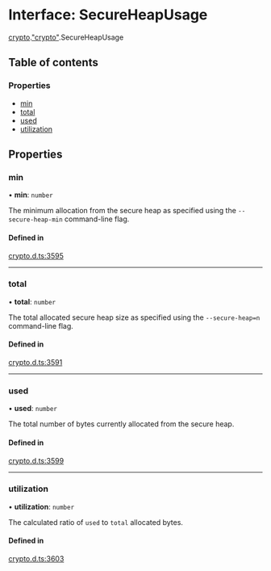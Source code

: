 # Interface: SecureHeapUsage

[crypto](../modules/crypto.md).["crypto"](../modules/crypto._crypto_.md).SecureHeapUsage

## Table of contents

### Properties

- [min](crypto._crypto_.SecureHeapUsage.md#min)
- [total](crypto._crypto_.SecureHeapUsage.md#total)
- [used](crypto._crypto_.SecureHeapUsage.md#used)
- [utilization](crypto._crypto_.SecureHeapUsage.md#utilization)

## Properties

### min

• **min**: `number`

The minimum allocation from the secure heap as specified using the `--secure-heap-min` command-line flag.

#### Defined in

[crypto.d.ts:3595](https://github.com/goodcodedev/bun-types/blob/8bd1b3a/crypto.d.ts#L3595)

___

### total

• **total**: `number`

The total allocated secure heap size as specified using the `--secure-heap=n` command-line flag.

#### Defined in

[crypto.d.ts:3591](https://github.com/goodcodedev/bun-types/blob/8bd1b3a/crypto.d.ts#L3591)

___

### used

• **used**: `number`

The total number of bytes currently allocated from the secure heap.

#### Defined in

[crypto.d.ts:3599](https://github.com/goodcodedev/bun-types/blob/8bd1b3a/crypto.d.ts#L3599)

___

### utilization

• **utilization**: `number`

The calculated ratio of `used` to `total` allocated bytes.

#### Defined in

[crypto.d.ts:3603](https://github.com/goodcodedev/bun-types/blob/8bd1b3a/crypto.d.ts#L3603)
